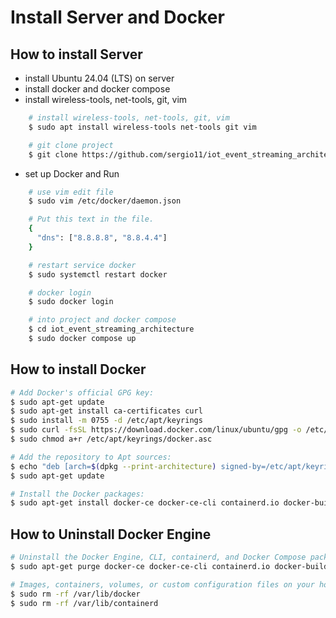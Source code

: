 # Install Server and Docker


## How to install Server
* install Ubuntu 24.04 (LTS) on server
* install docker and docker compose
* install wireless-tools, net-tools, git, vim
``` bash
    # install wireless-tools, net-tools, git, vim
    $ sudo apt install wireless-tools net-tools git vim

    # git clone project
    $ git clone https://github.com/sergio11/iot_event_streaming_architecture.git
```
* set up Docker and Run
``` bash
    # use vim edit file
    $ sudo vim /etc/docker/daemon.json

    # Put this text in the file.
    {
      "dns": ["8.8.8.8", "8.8.4.4"]
    }

    # restart service docker
    $ sudo systemctl restart docker

    # docker login
    $ sudo docker login

    # into project and docker compose
    $ cd iot_event_streaming_architecture
    $ sudo docker compose up
```




## How to install Docker

``` bash
# Add Docker's official GPG key:
$ sudo apt-get update
$ sudo apt-get install ca-certificates curl
$ sudo install -m 0755 -d /etc/apt/keyrings
$ sudo curl -fsSL https://download.docker.com/linux/ubuntu/gpg -o /etc/apt/keyrings/docker.asc
$ sudo chmod a+r /etc/apt/keyrings/docker.asc

# Add the repository to Apt sources:
$ echo "deb [arch=$(dpkg --print-architecture) signed-by=/etc/apt/keyrings/docker.asc] https://download.docker.com/linux/ubuntu $(. /etc/os-release && echo "$VERSION_CODENAME") stable" | sudo tee /etc/apt/sources.list.d/docker.list > /dev/null
$ sudo apt-get update

# Install the Docker packages:
$ sudo apt-get install docker-ce docker-ce-cli containerd.io docker-buildx-plugin docker-compose-plugin
```

## How to Uninstall Docker Engine
``` bash
# Uninstall the Docker Engine, CLI, containerd, and Docker Compose packages:
$ sudo apt-get purge docker-ce docker-ce-cli containerd.io docker-buildx-plugin docker-compose-plugin docker-ce-rootless-extras

# Images, containers, volumes, or custom configuration files on your host aren't automatically removed. To delete all images, containers, and volumes:
$ sudo rm -rf /var/lib/docker
$ sudo rm -rf /var/lib/containerd
